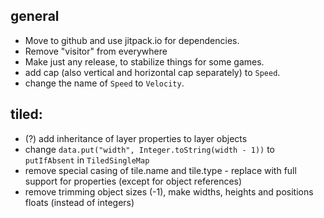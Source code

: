 ## general

- Move to github and use jitpack.io for dependencies.
- Remove "visitor" from everywhere
- Make just any release, to stabilize things for some games.
- add cap (also vertical and horizontal cap separately) to `Speed`.
- change the name of `Speed` to `Velocity`.

## tiled:
- (?) add inheritance of layer properties to layer objects
- change `data.put("width", Integer.toString(width - 1))` to `putIfAbsent` in `TiledSingleMap`
- remove special casing of tile.name and tile.type - replace with full support for properties (except for object references)
- remove trimming object sizes (-1), make widths, heights and positions floats (instead of integers)

